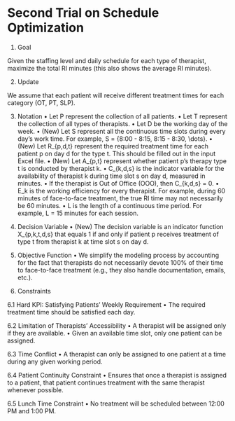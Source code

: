 # Second Trial on Schedule Optimization

1. Goal

Given the staffing level and daily schedule for each type of therapist, maximize the total RI minutes (this also shows the average RI minutes).

2. Update

We assume that each patient will receive different treatment times for each category (OT, PT, SLP).

3. Notation
	•	Let P represent the collection of all patients.
	•	Let T represent the collection of all types of therapists.
	•	Let D be the working day of the week.
	•	(New) Let S represent all the continuous time slots during every day’s work time.
For example, S = \{8:00 - 8:15, 8:15 - 8:30, \dots\}.
	•	(New) Let R_{p,d,t} represent the required treatment time for each patient p on day d for the type t.
This should be filled out in the input Excel file.
	•	(New) Let A_{p,t} represent whether patient p’s therapy type t is conducted by therapist k.
	•	C_{k,d,s} is the indicator variable for the availability of therapist k during time slot s on day d, measured in minutes.
	•	If the therapist is Out of Office (OOO), then C_{k,d,s} = 0.
	•	E_k is the working efficiency for every therapist.
For example, during 60 minutes of face-to-face treatment, the true RI time may not necessarily be 60 minutes.
	•	L is the length of a continuous time period.
For example, L = 15 minutes for each session.

4. Decision Variable
	•	(New) The decision variable is an indicator function X_{p,k,t,d,s} that equals 1 if and only if patient p receives treatment of type t from therapist k at time slot s on day d.

5. Objective Function
	•	We simplify the modeling process by accounting for the fact that therapists do not necessarily devote 100% of their time to face-to-face treatment (e.g., they also handle documentation, emails, etc.).

6. Constraints

6.1 Hard KPI: Satisfying Patients’ Weekly Requirement
	•	The required treatment time should be satisfied each day.

6.2 Limitation of Therapists’ Accessibility
	•	A therapist will be assigned only if they are available.
	•	Given an available time slot, only one patient can be assigned.

6.3 Time Conflict
	•	A therapist can only be assigned to one patient at a time during any given working period.

6.4 Patient Continuity Constraint
	•	Ensures that once a therapist is assigned to a patient, that patient continues treatment with the same therapist whenever possible.

6.5 Lunch Time Constraint
	•	No treatment will be scheduled between 12:00 PM and 1:00 PM.